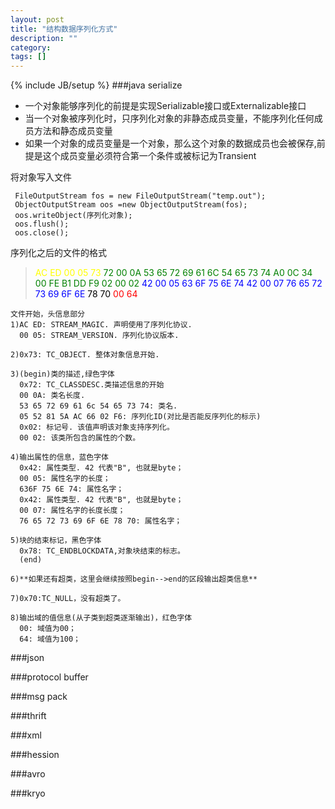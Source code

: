 ```yaml
---
layout: post
title: "结构数据序列化方式"
description: ""
category: 
tags: []
---
```

{% include JB/setup %}
###java serialize
- 一个对象能够序列化的前提是实现Serializable接口或Externalizable接口
- 当一个对象被序列化时，只序列化对象的非静态成员变量，不能序列化任何成员方法和静态成员变量
- 如果一个对象的成员变量是一个对象，那么这个对象的数据成员也会被保存,前提是这个成员变量必须符合第一个条件或被标记为Transient

将对象写入文件
     
     FileOutputStream fos = new FileOutputStream("temp.out");  
     ObjectOutputStream oos =new ObjectOutputStream(fos);  
     oos.writeObject(序列化对象);  
     oos.flush();  
     oos.close();  

序列化之后的文件的格式
    
><font color="yellow">AC ED 00 05 73</font> 
<font color="green">72 00 0A 53 65 72 69 61 6C 54 65 73 74 A0 0C 34 00 FE B1 DD F9 02 00 02</font>
<font color="blue">42 00 05 63 6F 75 6E 74 42 00 07 76 65 72 73 69 6F 6E</font>
<font color="black">78 70</font>
<font color="red">00 64</font>

	文件开始，头信息部分
	1)AC ED: STREAM_MAGIC. 声明使用了序列化协议.
	  00 05: STREAM_VERSION. 序列化协议版本.

	2)0x73: TC_OBJECT. 整体对象信息开始.  
	
	3)(begin)类的描述,绿色字体
	  0x72: TC_CLASSDESC.类描述信息的开始
	  00 0A: 类名长度.
	  53 65 72 69 61 6c 54 65 73 74: 类名.
	  05 52 81 5A AC 66 02 F6: 序列化ID(对比是否能反序列化的标示)
	  0x02: 标记号. 该值声明该对象支持序列化。
	  00 02: 该类所包含的属性的个数。

	4)输出属性的信息，蓝色字体
	  0x42: 属性类型. 42 代表"B", 也就是byte；
	  00 05: 属性名字的长度；
	  636F 75 6E 74: 属性名字；
	  0x42: 属性类型. 42 代表"B", 也就是byte；
	  00 07: 属性名字的长度长度；
	  76 65 72 73 69 6F 6E 78 70: 属性名字；
	
	5)块的结束标记，黑色字体
	  0x78: TC_ENDBLOCKDATA,对象块结束的标志。
	  (end)
	
	6)**如果还有超类，这里会继续按照begin-->end的区段输出超类信息**

	7)0x70:TC_NULL，没有超类了。

	8)输出域的值信息(从子类到超类逐渐输出)，红色字体
	  00: 域值为00；
	  64: 域值为100；

###json

###protocol buffer

###msg pack

###thrift

###xml

###hession

###avro

###kryo
